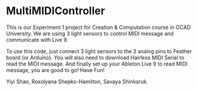 # MultiMIDIController
This is our Experiment 1 project for Creation & Computation course in OCAD University. We are using 3 light sensors to control MIDI message and communicate with Live 9.

To use this code, just connect 3 light sensors to the 3 analog pins to Feather board (or Arduino). You will also need to download Hairless MIDI Serial to read the MIDI message. And finally set up your Ableton Live 9 to read MIDI message, you are good to go! Have Fun!

Yiyi Shao, Roxolyana Shepko-Hamilton, Savaya Shinkaruk
